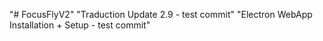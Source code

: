 "# FocusFlyV2" 
"Traduction Update 2.9 - test commit" 
"Electron WebApp Installation + Setup - test commit" 
